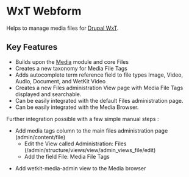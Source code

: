 WxT Webform
=========
Helps to manage media files for [Drupal WxT][drupalwxt].

Key Features
------------

* Builds upon the [Media][media] module and core Files
* Creates a new taxonomy for Media File Tags
* Adds autocomplete term reference field to file types Image, Video, Audio, Document, and WetKit Video
* Creates a new Files administration View page with Media File Tags displayed and searchable.
* Can be easily integrated with the default Files administration page.
* Can be easily integrated with the Media Browser.


Further integration possible with a few simple manual steps :
* Add media tags column to the main files administration page (admin/content/file)
  * Edit the View called Administration: Files (/admin/structure/views/view/admin_views_file/edit)
  * Add the field File: Media File Tags
 - Add wetkit-media-admin view to the Media browser


<!-- Links Referenced -->

[drupalwxt]:               http://www.drupal.org/project/wetkit
[media]:               https://www.drupal.org/project/media
